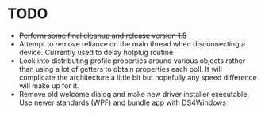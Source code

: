 # TODO

* ~~Perform some final cleanup and release version 1.5~~
* Attempt to remove reliance on the main thread when disconnecting a device.
Currently used to delay hotplug routine
* Look into distributing profile properties around various objects
rather than using a lot of getters to obtain properties each poll.
It will complicate the architecture a little bit but hopefully
any speed difference will make up for it.
* Remove old welcome dialog and make new driver installer executable.
Use newer standards (WPF) and bundle app with DS4Windows
